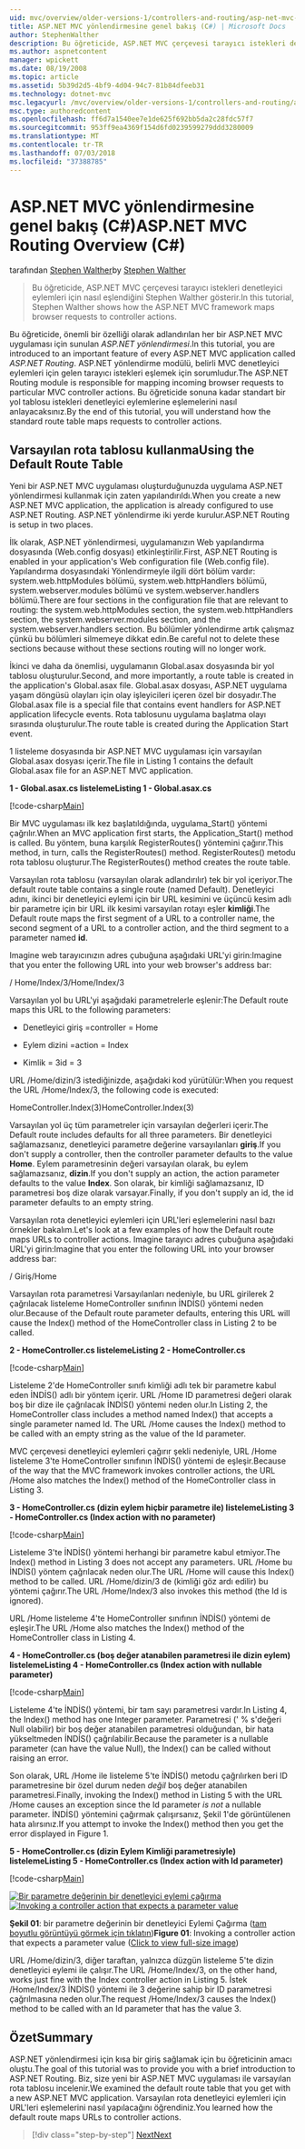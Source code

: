 ```yaml
---
uid: mvc/overview/older-versions-1/controllers-and-routing/asp-net-mvc-routing-overview-cs
title: ASP.NET MVC yönlendirmesine genel bakış (C#) | Microsoft Docs
author: StephenWalther
description: Bu öğreticide, ASP.NET MVC çerçevesi tarayıcı istekleri denetleyici eylemleri için nasıl eşlendiğini Stephen Walther gösterir.
ms.author: aspnetcontent
manager: wpickett
ms.date: 08/19/2008
ms.topic: article
ms.assetid: 5b39d2d5-4bf9-4d04-94c7-81b84dfeeb31
ms.technology: dotnet-mvc
msc.legacyurl: /mvc/overview/older-versions-1/controllers-and-routing/asp-net-mvc-routing-overview-cs
msc.type: authoredcontent
ms.openlocfilehash: ff6d7a1540ee7e1de625f692bb5da2c28fdc57f7
ms.sourcegitcommit: 953ff9ea4369f154d6fd0239599279ddd3280009
ms.translationtype: MT
ms.contentlocale: tr-TR
ms.lasthandoff: 07/03/2018
ms.locfileid: "37388785"
---
```

<a name="aspnet-mvc-routing-overview-c"></a><span data-ttu-id="43e87-103">ASP.NET MVC yönlendirmesine genel bakış (C#)</span><span class="sxs-lookup"><span data-stu-id="43e87-103">ASP.NET MVC Routing Overview (C#)</span></span>
====================
<span data-ttu-id="43e87-104">tarafından [Stephen Walther](https://github.com/StephenWalther)</span><span class="sxs-lookup"><span data-stu-id="43e87-104">by [Stephen Walther](https://github.com/StephenWalther)</span></span>

> <span data-ttu-id="43e87-105">Bu öğreticide, ASP.NET MVC çerçevesi tarayıcı istekleri denetleyici eylemleri için nasıl eşlendiğini Stephen Walther gösterir.</span><span class="sxs-lookup"><span data-stu-id="43e87-105">In this tutorial, Stephen Walther shows how the ASP.NET MVC framework maps browser requests to controller actions.</span></span>


<span data-ttu-id="43e87-106">Bu öğreticide, önemli bir özelliği olarak adlandırılan her bir ASP.NET MVC uygulaması için sunulan *ASP.NET yönlendirmesi*.</span><span class="sxs-lookup"><span data-stu-id="43e87-106">In this tutorial, you are introduced to an important feature of every ASP.NET MVC application called *ASP.NET Routing*.</span></span> <span data-ttu-id="43e87-107">ASP.NET yönlendirme modülü, belirli MVC denetleyici eylemleri için gelen tarayıcı istekleri eşlemek için sorumludur.</span><span class="sxs-lookup"><span data-stu-id="43e87-107">The ASP.NET Routing module is responsible for mapping incoming browser requests to particular MVC controller actions.</span></span> <span data-ttu-id="43e87-108">Bu öğreticide sonuna kadar standart bir yol tablosu istekleri denetleyici eylemlerine eşlemelerini nasıl anlayacaksınız.</span><span class="sxs-lookup"><span data-stu-id="43e87-108">By the end of this tutorial, you will understand how the standard route table maps requests to controller actions.</span></span>

## <a name="using-the-default-route-table"></a><span data-ttu-id="43e87-109">Varsayılan rota tablosu kullanma</span><span class="sxs-lookup"><span data-stu-id="43e87-109">Using the Default Route Table</span></span>

<span data-ttu-id="43e87-110">Yeni bir ASP.NET MVC uygulaması oluşturduğunuzda uygulama ASP.NET yönlendirmesi kullanmak için zaten yapılandırıldı.</span><span class="sxs-lookup"><span data-stu-id="43e87-110">When you create a new ASP.NET MVC application, the application is already configured to use ASP.NET Routing.</span></span> <span data-ttu-id="43e87-111">ASP.NET yönlendirme iki yerde kurulur.</span><span class="sxs-lookup"><span data-stu-id="43e87-111">ASP.NET Routing is setup in two places.</span></span>

<span data-ttu-id="43e87-112">İlk olarak, ASP.NET yönlendirmesi, uygulamanızın Web yapılandırma dosyasında (Web.config dosyası) etkinleştirilir.</span><span class="sxs-lookup"><span data-stu-id="43e87-112">First, ASP.NET Routing is enabled in your application's Web configuration file (Web.config file).</span></span> <span data-ttu-id="43e87-113">Yapılandırma dosyasındaki Yönlendirmeyle ilgili dört bölüm vardır: system.web.httpModules bölümü, system.web.httpHandlers bölümü, system.webserver.modules bölümü ve system.webserver.handlers bölümü.</span><span class="sxs-lookup"><span data-stu-id="43e87-113">There are four sections in the configuration file that are relevant to routing: the system.web.httpModules section, the system.web.httpHandlers section, the system.webserver.modules section, and the system.webserver.handlers section.</span></span> <span data-ttu-id="43e87-114">Bu bölümler yönlendirme artık çalışmaz çünkü bu bölümleri silmemeye dikkat edin.</span><span class="sxs-lookup"><span data-stu-id="43e87-114">Be careful not to delete these sections because without these sections routing will no longer work.</span></span>

<span data-ttu-id="43e87-115">İkinci ve daha da önemlisi, uygulamanın Global.asax dosyasında bir yol tablosu oluşturulur.</span><span class="sxs-lookup"><span data-stu-id="43e87-115">Second, and more importantly, a route table is created in the application's Global.asax file.</span></span> <span data-ttu-id="43e87-116">Global.asax dosyası, ASP.NET uygulama yaşam döngüsü olayları için olay işleyicileri içeren özel bir dosyadır.</span><span class="sxs-lookup"><span data-stu-id="43e87-116">The Global.asax file is a special file that contains event handlers for ASP.NET application lifecycle events.</span></span> <span data-ttu-id="43e87-117">Rota tablosunu uygulama başlatma olayı sırasında oluşturulur.</span><span class="sxs-lookup"><span data-stu-id="43e87-117">The route table is created during the Application Start event.</span></span>

<span data-ttu-id="43e87-118">1 listeleme dosyasında bir ASP.NET MVC uygulaması için varsayılan Global.asax dosyası içerir.</span><span class="sxs-lookup"><span data-stu-id="43e87-118">The file in Listing 1 contains the default Global.asax file for an ASP.NET MVC application.</span></span>

<span data-ttu-id="43e87-119">**1 - Global.asax.cs listeleme**</span><span class="sxs-lookup"><span data-stu-id="43e87-119">**Listing 1 - Global.asax.cs**</span></span>

[!code-csharp[Main](asp-net-mvc-routing-overview-cs/samples/sample1.cs)]

<span data-ttu-id="43e87-120">Bir MVC uygulaması ilk kez başlatıldığında, uygulama\_Start() yöntemi çağrılır.</span><span class="sxs-lookup"><span data-stu-id="43e87-120">When an MVC application first starts, the Application\_Start() method is called.</span></span> <span data-ttu-id="43e87-121">Bu yöntem, buna karşılık RegisterRoutes() yöntemini çağırır.</span><span class="sxs-lookup"><span data-stu-id="43e87-121">This method, in turn, calls the RegisterRoutes() method.</span></span> <span data-ttu-id="43e87-122">RegisterRoutes() metodu rota tablosu oluşturur.</span><span class="sxs-lookup"><span data-stu-id="43e87-122">The RegisterRoutes() method creates the route table.</span></span>

<span data-ttu-id="43e87-123">Varsayılan rota tablosu (varsayılan olarak adlandırılır) tek bir yol içeriyor.</span><span class="sxs-lookup"><span data-stu-id="43e87-123">The default route table contains a single route (named Default).</span></span> <span data-ttu-id="43e87-124">Denetleyici adını, ikinci bir denetleyici eylemi için bir URL kesimini ve üçüncü kesim adlı bir parametre için bir URL ilk kesimi varsayılan rotayı eşler **kimliği**.</span><span class="sxs-lookup"><span data-stu-id="43e87-124">The Default route maps the first segment of a URL to a controller name, the second segment of a URL to a controller action, and the third segment to a parameter named **id**.</span></span>

<span data-ttu-id="43e87-125">Imagine web tarayıcınızın adres çubuğuna aşağıdaki URL'yi girin:</span><span class="sxs-lookup"><span data-stu-id="43e87-125">Imagine that you enter the following URL into your web browser's address bar:</span></span>

<span data-ttu-id="43e87-126">/ Home/Index/3</span><span class="sxs-lookup"><span data-stu-id="43e87-126">/Home/Index/3</span></span>

<span data-ttu-id="43e87-127">Varsayılan yol bu URL'yi aşağıdaki parametrelerle eşlenir:</span><span class="sxs-lookup"><span data-stu-id="43e87-127">The Default route maps this URL to the following parameters:</span></span>

- <span data-ttu-id="43e87-128">Denetleyici giriş =</span><span class="sxs-lookup"><span data-stu-id="43e87-128">controller = Home</span></span>

- <span data-ttu-id="43e87-129">Eylem dizini =</span><span class="sxs-lookup"><span data-stu-id="43e87-129">action = Index</span></span>

- <span data-ttu-id="43e87-130">Kimlik = 3</span><span class="sxs-lookup"><span data-stu-id="43e87-130">id = 3</span></span>

<span data-ttu-id="43e87-131">URL /Home/dizin/3 istediğinizde, aşağıdaki kod yürütülür:</span><span class="sxs-lookup"><span data-stu-id="43e87-131">When you request the URL /Home/Index/3, the following code is executed:</span></span>

<span data-ttu-id="43e87-132">HomeController.Index(3)</span><span class="sxs-lookup"><span data-stu-id="43e87-132">HomeController.Index(3)</span></span>

<span data-ttu-id="43e87-133">Varsayılan yol üç tüm parametreler için varsayılan değerleri içerir.</span><span class="sxs-lookup"><span data-stu-id="43e87-133">The Default route includes defaults for all three parameters.</span></span> <span data-ttu-id="43e87-134">Bir denetleyici sağlamazsanız, denetleyici parametre değerine varsayılanları **giriş**.</span><span class="sxs-lookup"><span data-stu-id="43e87-134">If you don't supply a controller, then the controller parameter defaults to the value **Home**.</span></span> <span data-ttu-id="43e87-135">Eylem parametresinin değeri varsayılan olarak, bu eylem sağlamazsanız, **dizin**.</span><span class="sxs-lookup"><span data-stu-id="43e87-135">If you don't supply an action, the action parameter defaults to the value **Index**.</span></span> <span data-ttu-id="43e87-136">Son olarak, bir kimliği sağlamazsanız, ID parametresi boş dize olarak varsayar.</span><span class="sxs-lookup"><span data-stu-id="43e87-136">Finally, if you don't supply an id, the id parameter defaults to an empty string.</span></span>

<span data-ttu-id="43e87-137">Varsayılan rota denetleyici eylemleri için URL'leri eşlemelerini nasıl bazı örnekler bakalım.</span><span class="sxs-lookup"><span data-stu-id="43e87-137">Let's look at a few examples of how the Default route maps URLs to controller actions.</span></span> <span data-ttu-id="43e87-138">Imagine tarayıcı adres çubuğuna aşağıdaki URL'yi girin:</span><span class="sxs-lookup"><span data-stu-id="43e87-138">Imagine that you enter the following URL into your browser address bar:</span></span>

<span data-ttu-id="43e87-139">/ Giriş</span><span class="sxs-lookup"><span data-stu-id="43e87-139">/Home</span></span>

<span data-ttu-id="43e87-140">Varsayılan rota parametresi Varsayılanları nedeniyle, bu URL girilerek 2 çağrılacak listeleme HomeController sınıfının İNDİS() yöntemi neden olur.</span><span class="sxs-lookup"><span data-stu-id="43e87-140">Because of the Default route parameter defaults, entering this URL will cause the Index() method of the HomeController class in Listing 2 to be called.</span></span>

<span data-ttu-id="43e87-141">**2 - HomeController.cs listeleme**</span><span class="sxs-lookup"><span data-stu-id="43e87-141">**Listing 2 - HomeController.cs**</span></span>

[!code-csharp[Main](asp-net-mvc-routing-overview-cs/samples/sample2.cs)]

<span data-ttu-id="43e87-142">Listeleme 2'de HomeController sınıfı kimliği adlı tek bir parametre kabul eden İNDİS() adlı bir yöntem içerir. URL /Home ID parametresi değeri olarak boş bir dize ile çağrılacak İNDİS() yöntemi neden olur.</span><span class="sxs-lookup"><span data-stu-id="43e87-142">In Listing 2, the HomeController class includes a method named Index() that accepts a single parameter named Id. The URL /Home causes the Index() method to be called with an empty string as the value of the Id parameter.</span></span>

<span data-ttu-id="43e87-143">MVC çerçevesi denetleyici eylemleri çağırır şekli nedeniyle, URL /Home listeleme 3'te HomeController sınıfının İNDİS() yöntemi de eşleşir.</span><span class="sxs-lookup"><span data-stu-id="43e87-143">Because of the way that the MVC framework invokes controller actions, the URL /Home also matches the Index() method of the HomeController class in Listing 3.</span></span>

<span data-ttu-id="43e87-144">**3 - HomeController.cs (dizin eylem hiçbir parametre ile) listeleme**</span><span class="sxs-lookup"><span data-stu-id="43e87-144">**Listing 3 - HomeController.cs (Index action with no parameter)**</span></span>

[!code-csharp[Main](asp-net-mvc-routing-overview-cs/samples/sample3.cs)]

<span data-ttu-id="43e87-145">Listeleme 3'te İNDİS() yöntemi herhangi bir parametre kabul etmiyor.</span><span class="sxs-lookup"><span data-stu-id="43e87-145">The Index() method in Listing 3 does not accept any parameters.</span></span> <span data-ttu-id="43e87-146">URL /Home bu İNDİS() yöntem çağrılacak neden olur.</span><span class="sxs-lookup"><span data-stu-id="43e87-146">The URL /Home will cause this Index() method to be called.</span></span> <span data-ttu-id="43e87-147">URL /Home/dizin/3 de (kimliği göz ardı edilir) bu yöntemi çağırır.</span><span class="sxs-lookup"><span data-stu-id="43e87-147">The URL /Home/Index/3 also invokes this method (the Id is ignored).</span></span>

<span data-ttu-id="43e87-148">URL /Home listeleme 4'te HomeController sınıfının İNDİS() yöntemi de eşleşir.</span><span class="sxs-lookup"><span data-stu-id="43e87-148">The URL /Home also matches the Index() method of the HomeController class in Listing 4.</span></span>

<span data-ttu-id="43e87-149">**4 - HomeController.cs (boş değer atanabilen parametresi ile dizin eylem) listeleme**</span><span class="sxs-lookup"><span data-stu-id="43e87-149">**Listing 4 - HomeController.cs (Index action with nullable parameter)**</span></span>

[!code-csharp[Main](asp-net-mvc-routing-overview-cs/samples/sample4.cs)]

<span data-ttu-id="43e87-150">Listeleme 4'te İNDİS() yöntemi, bir tam sayı parametresi vardır.</span><span class="sxs-lookup"><span data-stu-id="43e87-150">In Listing 4, the Index() method has one Integer parameter.</span></span> <span data-ttu-id="43e87-151">Parametresi (' % s'değeri Null olabilir) bir boş değer atanabilen parametresi olduğundan, bir hata yükseltmeden İNDİS() çağrılabilir.</span><span class="sxs-lookup"><span data-stu-id="43e87-151">Because the parameter is a nullable parameter (can have the value Null), the Index() can be called without raising an error.</span></span>

<span data-ttu-id="43e87-152">Son olarak, URL /Home ile listeleme 5'te İNDİS() metodu çağrılırken beri ID parametresine bir özel durum neden *değil* boş değer atanabilen parametresi.</span><span class="sxs-lookup"><span data-stu-id="43e87-152">Finally, invoking the Index() method in Listing 5 with the URL /Home causes an exception since the Id parameter *is not* a nullable parameter.</span></span> <span data-ttu-id="43e87-153">İNDİS() yöntemini çağırmak çalışırsanız, Şekil 1'de görüntülenen hata alırsınız.</span><span class="sxs-lookup"><span data-stu-id="43e87-153">If you attempt to invoke the Index() method then you get the error displayed in Figure 1.</span></span>

<span data-ttu-id="43e87-154">**5 - HomeController.cs (dizin Eylem Kimliği parametresiyle) listeleme**</span><span class="sxs-lookup"><span data-stu-id="43e87-154">**Listing 5 - HomeController.cs (Index action with Id parameter)**</span></span>

[!code-csharp[Main](asp-net-mvc-routing-overview-cs/samples/sample5.cs)]


<span data-ttu-id="43e87-155">[![Bir parametre değerinin bir denetleyici eylemi çağırma](asp-net-mvc-routing-overview-cs/_static/image1.jpg)](asp-net-mvc-routing-overview-cs/_static/image1.png)</span><span class="sxs-lookup"><span data-stu-id="43e87-155">[![Invoking a controller action that expects a parameter value](asp-net-mvc-routing-overview-cs/_static/image1.jpg)](asp-net-mvc-routing-overview-cs/_static/image1.png)</span></span>

<span data-ttu-id="43e87-156">**Şekil 01**: bir parametre değerinin bir denetleyici Eylemi Çağırma ([tam boyutlu görüntüyü görmek için tıklatın](asp-net-mvc-routing-overview-cs/_static/image2.png))</span><span class="sxs-lookup"><span data-stu-id="43e87-156">**Figure 01**: Invoking a controller action that expects a parameter value ([Click to view full-size image](asp-net-mvc-routing-overview-cs/_static/image2.png))</span></span>


<span data-ttu-id="43e87-157">URL /Home/dizin/3, diğer taraftan, yalnızca düzgün listeleme 5'te dizin denetleyici eylemi ile çalışır.</span><span class="sxs-lookup"><span data-stu-id="43e87-157">The URL /Home/Index/3, on the other hand, works just fine with the Index controller action in Listing 5.</span></span> <span data-ttu-id="43e87-158">İstek /Home/Index/3 İNDİS() yöntemi ile 3 değerine sahip bir ID parametresi çağrılmasına neden olur.</span><span class="sxs-lookup"><span data-stu-id="43e87-158">The request /Home/Index/3 causes the Index() method to be called with an Id parameter that has the value 3.</span></span>

## <a name="summary"></a><span data-ttu-id="43e87-159">Özet</span><span class="sxs-lookup"><span data-stu-id="43e87-159">Summary</span></span>

<span data-ttu-id="43e87-160">ASP.NET yönlendirmesi için kısa bir giriş sağlamak için bu öğreticinin amacı oluştu.</span><span class="sxs-lookup"><span data-stu-id="43e87-160">The goal of this tutorial was to provide you with a brief introduction to ASP.NET Routing.</span></span> <span data-ttu-id="43e87-161">Biz, size yeni bir ASP.NET MVC uygulaması ile varsayılan rota tablosu incelenir.</span><span class="sxs-lookup"><span data-stu-id="43e87-161">We examined the default route table that you get with a new ASP.NET MVC application.</span></span> <span data-ttu-id="43e87-162">Varsayılan rota denetleyici eylemleri için URL'leri eşlemelerini nasıl yapılacağını öğrendiniz.</span><span class="sxs-lookup"><span data-stu-id="43e87-162">You learned how the default route maps URLs to controller actions.</span></span>

> [!div class="step-by-step"]
> [<span data-ttu-id="43e87-163">Next</span><span class="sxs-lookup"><span data-stu-id="43e87-163">Next</span></span>](understanding-action-filters-cs.md)
